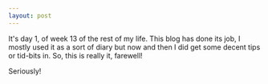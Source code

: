 ```yaml
---
layout: post
---
```

It's day 1, of week 13 of the rest of my life.  This blog has done its job, I mostly used it as a sort of diary but now and then I did get some decent tips or tid-bits in.  So, this is really it, farewell!

<!--more-->

Seriously!
